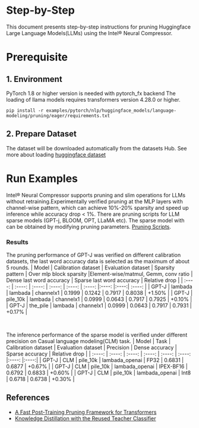 Step-by-Step
============

This document presents step-by-step instructions for pruning Huggingface Large Language Models(LLMs) using the Intel® Neural Compressor.


# Prerequisite

## 1. Environment

PyTorch 1.8 or higher version is needed with pytorch_fx backend
The loading of llama models requires transformers version 4.28.0 or higher.


```shell
pip install -r examples/pytorch/nlp/huggingface_models/language-modeling/pruning/eager/requirements.txt
```

## 2. Prepare Dataset

The dataset will be downloaded automatically from the datasets Hub.
See more about loading [huggingface dataset](https://huggingface.co/docs/datasets/loading_datasets.html)


# Run Examples

Intel® Neural Compressor supports pruning and slim operations for LLMs without retraining.Experimentally verified pruning at the MLP layers with channel-wise pattern, which can achieve 10%-20% sparsity and speed up inference while accuracy drop < 1%.
There are pruning scripts for LLM sparse models (GPT-j, BLOOM, OPT, LLaMA etc). The sparse model with can be obtained by modifying pruning parameters. [Pruning Scripts](https://github.com/intel/neural-compressor/tree/master/examples/pytorch/nlp/huggingface_models/language-modeling/pruning/eager/scripts/).


### Results

The pruning performance of GPT-J was verified on different calibration datasets, the last word accuracy data is selected as the maximum of about 5 rounds.
| Model | Calibration dataset | Evaluation dataset | Sparsity pattern | Over mlp block sparsity |Element-wise/matmul, Gemm, conv ratio | Dense last word accuracy | Sparse last word accuracy | Relative drop |
|  :----: | :----: | :----: | :----: | :----: | :----: |:----: |:----:| :----: |
| GPT-J | lambada | lambada | channelx1  | 0.1999 | 0.1242 | 0.7917 | 0.8038 | +1.50% |
| GPT-J | pile_10k | lambada | channelx1  | 0.0999 | 0.0643 | 0.7917 | 0.7925 | +0.10% |
| GPT-J | the_pile | lambada |  channelx1  | 0.0999 | 0.0643 | 0.7917 | 0.7931 | +0.17% |

<br />

The inference performance of the sparse model is verified under different precision on Casual language modeling(CLM) task.
| Model | Task | Calibration dataset | Evaluation dataset | Precision | Dense accuracy | Sparse accuracy | Relative drop |
|  :----: | :----: | :----: | :----: | :----: | :----: |:----: |:----:|
| GPT-J | CLM | pile_10k | lambada_openai | FP32 | 0.6831 | 0.6877 | +0.67% |
| GPT-J | CLM | pile_10k | lambada_openai | IPEX-BF16 | 0.6792 | 0.6833 | +0.60% |
| GPT-J | CLM | pile_10k | lambada_openai | Int8 | 0.6718 | 0.6738 | +0.30% |

## References
* [A Fast Post-Training Pruning Framework for Transformers](https://arxiv.org/abs/2204.09656)
* [Knowledge Distillation with the Reused Teacher Classifier](https://arxiv.org/abs/2203.14001)

